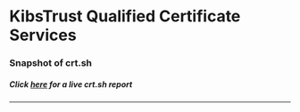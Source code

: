 # KibsTrust Qualified Certificate Services
### Snapshot of crt.sh
##### Click [here](https://crt.sh/?q=CD390F2C36AAC267106FF7A32398FFE5C82081A6229E69245650D3AD9390A8CF) for a live crt.sh report

---
